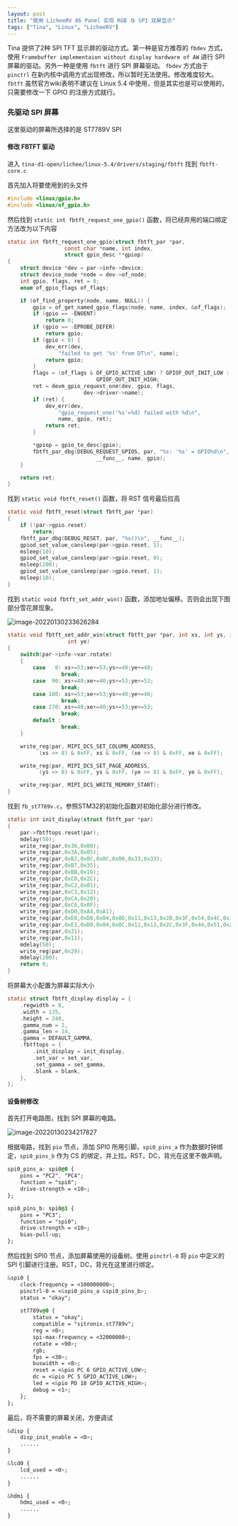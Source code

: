 ```yaml
---
layout: post
title: "使用 LicheeRV 86 Panel 实现 RGB 与 SPI 双屏显示"
tags: ["Tina", "Linux", "LicheeRV"]
---
```


Tina 提供了2种 SPI TFT 显示屏的驱动方式。第一种是官方推荐的 `fbdev` 方式，使用 `Framebuffer implementaion without display hardware of AW` 进行 SPI屏幕的驱动。另外一种是使用 `fbtft` 进行 SPI 屏幕驱动。 `fbdev` 方式由于 `pinctrl` 在新内核中调用方式出现修改，所以暂时无法使用。修改难度较大。`fbtft` 虽然官方wiki表明不建议在 Linux 5.4 中使用，但是其实也是可以使用的，只需要修改一下 GPIO 的注册方式就行。

### 先驱动 SPI 屏幕

这里驱动的屏幕所选择的是 ST7789V SPI

#### 修改 FBTFT 驱动

进入 `tina-d1-open/lichee/linux-5.4/drivers/staging/fbtft` 找到 `fbtft-core.c` 

首先加入将要使用到的头文件

```c
#include <linux/gpio.h>
#include <linux/of_gpio.h>
```

然后找到 `static int fbtft_request_one_gpio()` 函数，将已经弃用的端口绑定方法改为以下内容

```c
static int fbtft_request_one_gpio(struct fbtft_par *par,
                  const char *name, int index,
                  struct gpio_desc **gpiop)
{
    struct device *dev = par->info->device;
    struct device_node *node = dev->of_node;
    int gpio, flags, ret = 0;
    enum of_gpio_flags of_flags;

    if (of_find_property(node, name, NULL)) {
        gpio = of_get_named_gpio_flags(node, name, index, &of_flags);
        if (gpio == -ENOENT)
            return 0;
        if (gpio == -EPROBE_DEFER)
            return gpio;
        if (gpio < 0) {
            dev_err(dev,
                "failed to get '%s' from DT\n", name);
            return gpio;
        }
        flags = (of_flags & OF_GPIO_ACTIVE_LOW) ? GPIOF_OUT_INIT_LOW :
                            GPIOF_OUT_INIT_HIGH;
        ret = devm_gpio_request_one(dev, gpio, flags,
                        dev->driver->name);
        if (ret) {
            dev_err(dev,
                "gpio_request_one('%s'=%d) failed with %d\n",
                name, gpio, ret);
            return ret;
        }

        *gpiop = gpio_to_desc(gpio);
        fbtft_par_dbg(DEBUG_REQUEST_GPIOS, par, "%s: '%s' = GPIO%d\n",
                            __func__, name, gpio);
    }

    return ret;
}
```

找到 `static void fbtft_reset()` 函数，将 RST 信号最后拉高

```c
static void fbtft_reset(struct fbtft_par *par)
{
    if (!par->gpio.reset)
        return;
    fbtft_par_dbg(DEBUG_RESET, par, "%s()\n", __func__);
    gpiod_set_value_cansleep(par->gpio.reset, 1);
    msleep(10);
    gpiod_set_value_cansleep(par->gpio.reset, 0);
    msleep(200);
    gpiod_set_value_cansleep(par->gpio.reset, 1);
    msleep(10);
}
```

找到 `static void fbtft_set_addr_win()` 函数，添加地址偏移。否则会出现下图部分雪花屏现象。

![image-20220130233626284](D:\Github\YuzukiTsuru.GitHub.io\assets\post\2022-01-31-20220131\image-20220130233626284.png)

```c
static void fbtft_set_addr_win(struct fbtft_par *par, int xs, int ys, int xe,
			       int ye)
{
	switch(par->info->var.rotate)
	{
		case   0: xs+=53;xe+=53;ys+=40;ye+=40;
				 break;
		case  90: xs+=40;xe+=40;ys+=53;ye+=53;
				 break;
		case 180: xs+=53;xe+=53;ys+=40;ye+=40;
				 break;
		case 270: xs+=40;xe+=40;ys+=53;ye+=53;
				 break;
		default :
				 break;
	}

	write_reg(par, MIPI_DCS_SET_COLUMN_ADDRESS,
		  (xs >> 8) & 0xFF, xs & 0xFF, (xe >> 8) & 0xFF, xe & 0xFF);

	write_reg(par, MIPI_DCS_SET_PAGE_ADDRESS,
		  (ys >> 8) & 0xFF, ys & 0xFF, (ye >> 8) & 0xFF, ye & 0xFF);

	write_reg(par, MIPI_DCS_WRITE_MEMORY_START);
}
```

找到 `fb_st7789v.c`，参照STM32的初始化函数对初始化部分进行修改。

```c
static int init_display(struct fbtft_par *par)
{
    par->fbtftops.reset(par);
    mdelay(50);
    write_reg(par,0x36,0x00);
    write_reg(par,0x3A,0x05);
    write_reg(par,0xB2,0x0C,0x0C,0x00,0x33,0x33);
    write_reg(par,0xB7,0x35);
    write_reg(par,0xBB,0x19);
    write_reg(par,0xC0,0x2C);
    write_reg(par,0xC2,0x01);
    write_reg(par,0xC3,0x12);
    write_reg(par,0xC4,0x20);
    write_reg(par,0xC6,0x0F);
    write_reg(par,0xD0,0xA4,0xA1);
    write_reg(par,0xE0,0xD0,0x04,0x0D,0x11,0x13,0x2B,0x3F,0x54,0x4C,0x18,0x0D,0x0B,0x1F,0x23);
    write_reg(par,0xE1,0xD0,0x04,0x0C,0x11,0x13,0x2C,0x3F,0x44,0x51,0x2F,0x1F,0x1F,0x20,0x23);
    write_reg(par,0x21);
    write_reg(par,0x11);
    mdelay(50);
    write_reg(par,0x29);
    mdelay(200);
    return 0;
}
```

将屏幕大小配置为屏幕实际大小

```c
static struct fbtft_display display = {
	.regwidth = 8,
	.width = 135,
	.height = 240,
	.gamma_num = 2,
	.gamma_len = 14,
	.gamma = DEFAULT_GAMMA,
	.fbtftops = {
		.init_display = init_display,
		.set_var = set_var,
		.set_gamma = set_gamma,
		.blank = blank,
	},
};
```

#### 设备树修改

首先打开电路图，找到 SPI 屏幕的电路。

![image-20220130234217827](D:\Github\YuzukiTsuru.GitHub.io\assets\post\2022-01-31-20220131\image-20220130234217827.png)

根据电路，找到 `pio` 节点，添加 SPI0 所用引脚，`spi0_pins_a` 作为数据时钟绑定，`spi0_pins_b` 作为 CS 的绑定，并上拉。RST，DC，背光在这里不做声明。

```css
spi0_pins_a: spi0@0 {
	pins = "PC2", "PC4";
	function = "spi0";
	drive-strength = <10>;
};

spi0_pins_b: spi0@1 {
	pins = "PC3";
	function = "spi0";
	drive-strength = <10>;
	bias-pull-up;
};
```

然后找到 SPI0 节点，添加屏幕使用的设备树。使用 `pinctrl-0` 将 `pio` 中定义的 SPI 引脚进行注册。RST，DC，背光在这里进行绑定。

```css
&spi0 {
	clock-frequency = <100000000>;
	pinctrl-0 = <&spi0_pins_a &spi0_pins_b>;
	status = "okay";
    
    st7789v@0 {
    	status = "okay";
    	compatible = "sitronix,st7789v";
        reg = <0>;
        spi-max-frequency = <32000000>;
        rotate = <90>;
        rgb;
        fps = <30>;
        buswidth = <8>;
		reset = <&pio PC 6 GPIO_ACTIVE_LOW>;
	    dc = <&pio PC 5 GPIO_ACTIVE_LOW>;
		led = <&pio PD 18 GPIO_ACTIVE_HIGH>;
        debug = <1>;
    };
};
```

最后，将不需要的屏幕关闭，方便调试

```css
&disp {
	disp_init_enable = <0>;
    ......
}

&lcd0 {
	lcd_used = <0>;
    ......
}

&hdmi {
	hdmi_used = <0>;
    ......
}
```

